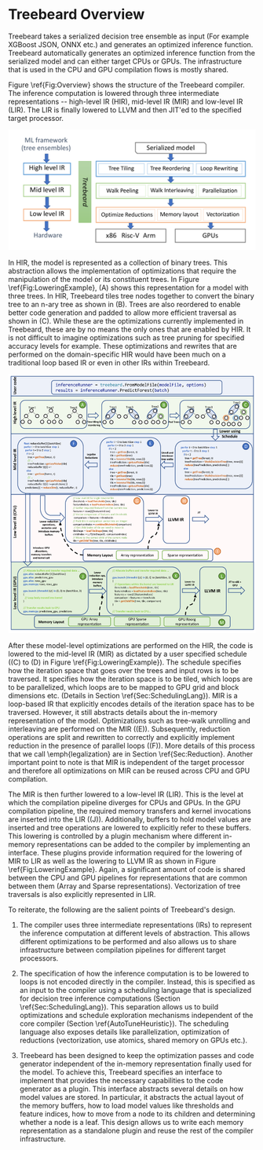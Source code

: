 # Treebeard Overview

Treebeard takes a serialized decision tree ensemble as input (For example
XGBoost JSON, ONNX etc.) and generates an optimized inference function. 
Treebeard automatically generates an optimized inference function from 
the serialized model and can either target CPUs or GPUs. The infrastructure 
that is used in the CPU and GPU compilation flows is mostly shared. 

Figure \ref{Fig:Overview} shows the structure of the Treebeard compiler. 
The inference computation is lowered through three intermediate representations
-- high-level IR (HIR), mid-level IR (MIR) and low-level IR (LIR). The LIR is
finally lowered to LLVM and then JIT'ed to the specified target processor.

!["Treebeard Compiler Structure"](images/compiler.png)

In HIR, the model is represented as a collection of binary trees. This abstraction
allows the implementation of optimizations that require the manipulation of the model
or its constituent trees. In Figure \ref{Fig:LoweringExample}, (A) 
shows this representation for a model with three trees. 
In HIR, Treebeard tiles tree nodes together to convert
the binary tree to an n-ary tree as shown in (B). Trees are also 
reordered to enable better code generation and padded to allow more 
efficient traversal as shown in (C). While these are the optimizations currently 
implemented in Treebeard, these are by no means the only ones that 
are enabled by HIR. It is not difficult to imagine optimizations 
such as tree pruning for specified accuracy levels for example.
These optimizations and rewrites that are performed on the domain-specific 
HIR would have been much on a traditional loop based IR or even in 
other IRs within Treebeard.

!["Treebeard IR lowering and optimization"](images/OverviewExample_New.png)

After these model-level optimizations are performed on the HIR, the 
code is lowered to the mid-level IR (MIR) as dictated by a user specified schedule
((C) to (D) in Figure \ref{Fig:LoweringExample}). The schedule specifies how
the iteration space that goes over the trees and input rows is to be traversed. 
It specifies how the iteration space is to be tiled, which loops are to be
parallelized, which loops are to be mapped to GPU grid and block dimensions etc.
(Details in Section \ref{Sec:SchedulingLang}). MIR is a loop-based IR that 
explicitly encodes details of the iteration space has to be traversed. However, 
it still abstracts details about the in-memory representation of the model. 
Optimizations such as tree-walk unrolling and interleaving are performed 
on the MIR ((E)). Subsequently, reduction operations are split and rewritten 
to correctly and explicitly implement reduction in the presence of 
parallel loops ((F)). More details of this process that we call 
\emph{legalization} are in Section \ref{Sec:Reduction}. Another important 
point to note is that MIR is independent of the target processor and therefore
all optimizations on MIR can be reused across CPU and GPU compilation.

The MIR is then further lowered to a low-level IR (LIR). This is the
level at which the compilation pipeline diverges for CPUs and GPUs. In 
the GPU compilation pipeline, the required memory transfers and kernel
invocations are inserted into the LIR ((J)). Additionally, buffers 
to hold model values are inserted and tree operations are lowered to
explicitly refer to these buffers. This lowering is controlled by 
a plugin mechanism where different in-memory representations can 
be added to the compiler by implementing an interface. These plugins
provide information required for the lowering of MIR to LIR as well as 
the lowering to LLVM IR as shown in Figure \ref{Fig:LoweringExample}.
Again, a significant amount of code is shared between the
CPU and GPU pipelines for representations that are common between them
(Array and Sparse representations). Vectorization of tree traversals 
is also explicitly represented in LIR.

To reiterate, the following are the salient points of Treebeard's design.
1. The compiler uses three intermediate representations (IRs) to
represent the inference computation at different levels of abstraction. This
allows different optimizations to be performed and also allows us to share
infrastructure between compilation pipelines for different target processors.

2. The specification of how the inference computation is to be lowered to 
loops is not encoded directly in the compiler. Instead, this 
is specified as an input to the compiler using a scheduling language that is 
specialized for decision tree inference computations (Section \ref{Sec:SchedulingLang}).
This separation allows us to build optimizations and schedule exploration 
mechanisms independent of the core compiler (Section \ref{AutoTuneHeuristic}). 
The scheduling language also exposes details like parallelization, optimization
of reductions (vectorization, use atomics, shared memory on GPUs etc.).

3. Treebeard has been designed to keep the optimization passes and code 
generator independent of the in-memory representation finally used for the model. To achieve 
this, Treebeard specifies an interface to implement that provides the necessary 
capabilities to the code generator as a plugin. This interface abstracts several details
on how model values are stored. In particular, it abstracts the actual layout of 
the memory buffers, how to load model values like thresholds and feature indices, how 
to move from a node to its children and determining whether a node is a leaf.
This design allows us to write each memory representation as a standalone plugin 
and reuse the rest of the compiler infrastructure.
